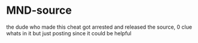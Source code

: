# MND-source
the dude who made this cheat got arrested and released the source, 0 clue whats in it but just posting since it could be helpful
